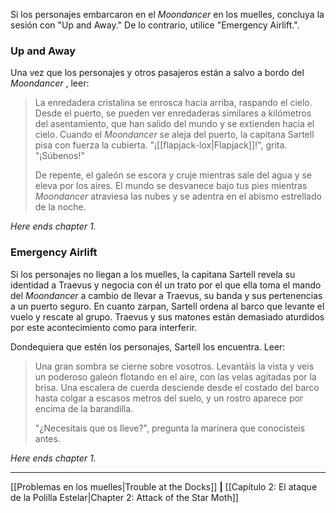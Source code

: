 Si los personajes embarcaron en el  _Moondancer_ en los muelles, concluya la sesión con "Up and Away." De lo contrario, utilice "Emergency Airlift.".  

### Up and Away

Una vez que los personajes y otros pasajeros están a salvo a bordo del  _Moondancer_ , leer:  

> La enredadera cristalina se enrosca hacia arriba, raspando el cielo. Desde el puerto, se pueden ver enredaderas similares a kilómetros del asentamiento, que han salido del mundo y se extienden hacia el cielo. Cuando el  _Moondancer_ se aleja del puerto, la capitana Sartell pisa con fuerza la cubierta. "¡[[flapjack-lox|Flapjack]]!", grita. "¡Súbenos!"
> 
> De repente, el galeón se escora y cruje mientras sale del agua y se eleva por los aires. El mundo se desvanece bajo tus pies mientras  _Moondancer_ atraviesa las nubes y se adentra en el abismo estrellado de la noche.

_Here ends_ _chapter 1._

### Emergency Airlift

Si los personajes no llegan a los muelles, la capitana Sartell revela su identidad a Traevus y negocia con él un trato por el que ella toma el mando del  _Moondancer_ a cambio de llevar a Traevus, su banda y sus pertenencias a un puerto seguro. En cuanto zarpan, Sartell ordena al barco que levante el vuelo y rescate al grupo. Traevus y sus matones están demasiado aturdidos por este acontecimiento como para interferir.

Dondequiera que estén los personajes, Sartell los encuentra. Leer:

> Una gran sombra se cierne sobre vosotros. Levantáis la vista y veis un poderoso galeón flotando en el aire, con las velas agitadas por la brisa. Una escalera de cuerda desciende desde el costado del barco hasta colgar a escasos metros del suelo, y un rostro aparece por encima de la barandilla.
> 
> "¿Necesitais que os lleve?", pregunta la marinera que conocisteis antes.

_Here ends_ _chapter 1._

* * *

[[Problemas en los muelles|Trouble at the Docks]] **|** [[Capítulo 2: El ataque de la Polilla Estelar|Chapter 2: Attack of the Star Moth]]